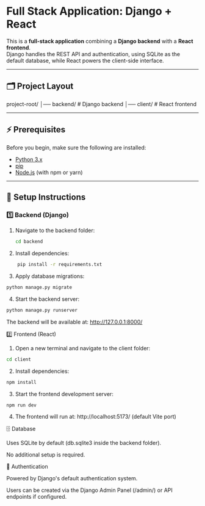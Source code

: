 # Full Stack Application: Django + React

This is a **full-stack application** combining a **Django backend** with a **React frontend**.  
Django handles the REST API and authentication, using SQLite as the default database, while React powers the client-side interface.

---

## 🗂 Project Layout

project-root/
│── backend/ # Django backend
│── client/ # React frontend


---

## ⚡ Prerequisites

Before you begin, make sure the following are installed:

- [Python 3.x](https://www.python.org/downloads/)
- [pip](https://pip.pypa.io/en/stable/installation/)
- [Node.js](https://nodejs.org/) (with npm or yarn)

---

## 🚀 Setup Instructions

### 1️⃣ Backend (Django)

1. Navigate to the backend folder:

   ```bash
   cd backend

2. Install dependencies:
  ```bash
      pip install -r requirements.txt
```
3. Apply database migrations:
 ```bash
python manage.py migrate
```

4. Start the backend server:
 ```bash
python manage.py runserver

```
The backend will be available at: http://127.0.0.1:8000/



2️⃣ Frontend (React)

1. Open a new terminal and navigate to the client folder:
 ```bash
cd client
```

2. Install dependencies:
 ```bash
npm install
```

3. Start the frontend development server:
 ```bash
npm run dev
```

4. The frontend will run at: http://localhost:5173/
 (default Vite port)


🗄 Database

Uses SQLite by default (db.sqlite3 inside the backend folder).

No additional setup is required.

🔑 Authentication

Powered by Django's default authentication system.

Users can be created via the Django Admin Panel (/admin/) or API endpoints if configured.

